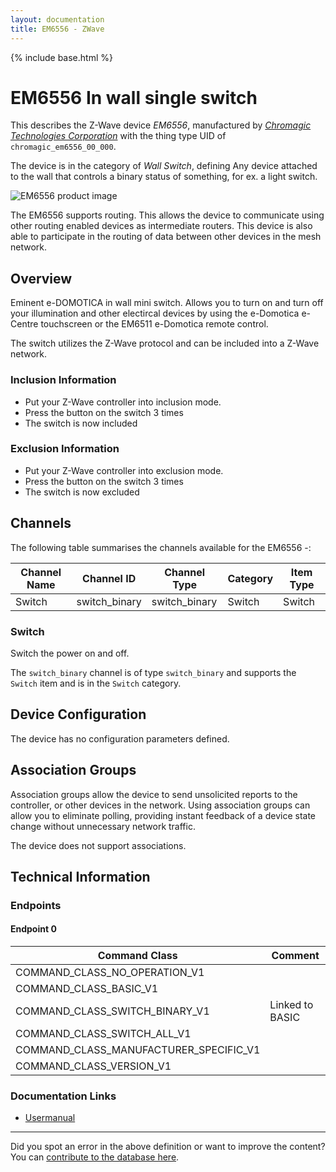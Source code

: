 ```yaml
---
layout: documentation
title: EM6556 - ZWave
---
```


{% include base.html %}

# EM6556 In wall single switch
This describes the Z-Wave device *EM6556*, manufactured by *[Chromagic Technologies Corporation](http://www.ctc-chromagic.com/)* with the thing type UID of ```chromagic_em6556_00_000```.

The device is in the category of *Wall Switch*, defining Any device attached to the wall that controls a binary status of something, for ex. a light switch.

![EM6556 product image](https://www.cd-jackson.com/zwave_device_uploads/902/902_default.jpg)


The EM6556 supports routing. This allows the device to communicate using other routing enabled devices as intermediate routers.  This device is also able to participate in the routing of data between other devices in the mesh network.

## Overview

Eminent e-DOMOTICA in wall mini switch. Allows you to turn on and turn off your illumination and other electircal devices by using the e-Domotica e-Centre touchscreen or the EM6511 e-Domotica remote control. 

The switch utilizes the Z-Wave protocol and can be included into a Z-Wave network.

### Inclusion Information

  * Put your Z-Wave controller into inclusion mode. 
  * Press the button on the switch 3 times
  * The switch is now included

### Exclusion Information

  * Put your Z-Wave controller into exclusion mode. 
  * Press the button on the switch 3 times
  * The switch is now excluded

## Channels

The following table summarises the channels available for the EM6556 -:

| Channel Name | Channel ID | Channel Type | Category | Item Type |
|--------------|------------|--------------|----------|-----------|
| Switch | switch_binary | switch_binary | Switch | Switch | 

### Switch
Switch the power on and off.

The ```switch_binary``` channel is of type ```switch_binary``` and supports the ```Switch``` item and is in the ```Switch``` category.



## Device Configuration

The device has no configuration parameters defined.

## Association Groups

Association groups allow the device to send unsolicited reports to the controller, or other devices in the network. Using association groups can allow you to eliminate polling, providing instant feedback of a device state change without unnecessary network traffic.

The device does not support associations.
## Technical Information

### Endpoints

#### Endpoint 0

| Command Class | Comment |
|---------------|---------|
| COMMAND_CLASS_NO_OPERATION_V1| |
| COMMAND_CLASS_BASIC_V1| |
| COMMAND_CLASS_SWITCH_BINARY_V1| Linked to BASIC|
| COMMAND_CLASS_SWITCH_ALL_V1| |
| COMMAND_CLASS_MANUFACTURER_SPECIFIC_V1| |
| COMMAND_CLASS_VERSION_V1| |

### Documentation Links

* [Usermanual](https://www.cd-jackson.com/zwave_device_uploads/902/EM6556-UK.pdf)

---

Did you spot an error in the above definition or want to improve the content?
You can [contribute to the database here](http://www.cd-jackson.com/index.php/zwave/zwave-device-database/zwave-device-list/devicesummary/902).
